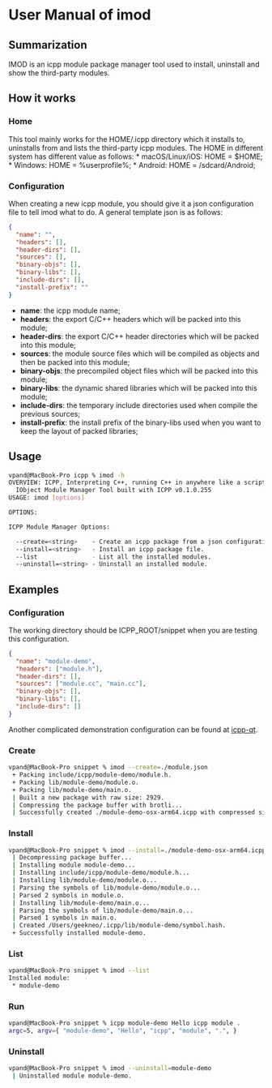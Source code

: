 # User Manual of imod
## Summarization
IMOD is an icpp module package manager tool used to install, uninstall and show the third-party modules.

## How it works
### Home
This tool mainly works for the HOME/.icpp directory which it installs to, uninstalls from and lists the third-party icpp modules. The HOME in different system has different value as follows: * macOS/Linux/iOS: HOME = $HOME; * Windows: HOME = %userprofile%; * Android: HOME = /sdcard/Android;

### Configuration
When creating a new icpp module, you should give it a json configuration file to tell imod what to do. A general template json is as follows:
```json
{
  "name": "",
  "headers": [],
  "header-dirs": [],
  "sources": [],
  "binary-objs": [],
  "binary-libs": [],
  "include-dirs": [],
  "install-prefix": ""
}
```

 * **name**: the icpp module name;
 * **headers**: the export C/C++ headers which will be packed into this module;
 * **header-dirs**: the export C/C++ header directories which will be packed into this module;
 * **sources**: the module source files which will be compiled as objects and then be packed into this module;
 * **binary-objs**: the precompiled object files which will be packed into this module;
 * **binary-libs**: the dynamic shared libraries which will be packed into this module;
 * **include-dirs**: the temporary include directories used when compile the previous sources;
 * **install-prefix**: the install prefix of the binary-libs used when you want to keep the layout of packed libraries;

## Usage
```sh
vpand@MacBook-Pro icpp % imod -h                
OVERVIEW: ICPP, Interpreting C++, running C++ in anywhere like a script.
  IObject Module Manager Tool built with ICPP v0.1.0.255
USAGE: imod [options]

OPTIONS:

ICPP Module Manager Options:

  --create=<string>    - Create an icpp package from a json configuration file.
  --install=<string>   - Install an icpp package file.
  --list               - List all the installed modules.
  --uninstall=<string> - Uninstall an installed module.
```

## Examples
### Configuration
The working directory should be ICPP_ROOT/snippet when you are testing this configuration.
```json
{
  "name": "module-demo",
  "headers": ["module.h"],
  "header-dirs": [],
  "sources": ["module.cc", "main.cc"],
  "binary-objs": [],
  "binary-libs": [],
  "include-dirs": []
}
```
Another complicated demonstration configuration can be found at [icpp-qt](https://github.com/vpand/icpp-qt/blob/main/qt-osx.json).

### Create
```sh
vpand@MacBook-Pro snippet % imod --create=./module.json
 + Packing include/icpp/module-demo/module.h.
 + Packing lib/module-demo/module.o.
 + Packing lib/module-demo/main.o.
 | Built a new package with raw size: 2929.
 | Compressing the package buffer with brotli...
 | Successfully created ./module-demo-osx-arm64.icpp with compressed size: 1147.
```

### Install
```sh
vpand@MacBook-Pro snippet % imod --install=./module-demo-osx-arm64.icpp
 | Decompressing package buffer...
 | Installing module module-demo...
 | Installing include/icpp/module-demo/module.h...
 | Installing lib/module-demo/module.o...
 | Parsing the symbols of lib/module-demo/module.o...
 | Parsed 2 symbols in module.o.
 | Installing lib/module-demo/main.o...
 | Parsing the symbols of lib/module-demo/main.o...
 | Parsed 1 symbols in main.o.
 | Created /Users/geekneo/.icpp/lib/module-demo/symbol.hash.
 + Successfully installed module-demo.
```

### List
```sh
vpand@MacBook-Pro snippet % imod --list                                
Installed module:
 * module-demo
```

### Run
```sh
vpand@MacBook-Pro snippet % icpp module-demo Hello icpp module .
argc=5, argv={ "module-demo", "Hello", "icpp", "module", ".", }
```

### Uninstall
```sh
vpand@MacBook-Pro snippet % imod --uninstall=module-demo        
 | Uninstalled module module-demo.
```
